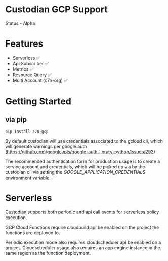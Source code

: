 # Custodian GCP Support

Status - Alpha

# Features

 - Serverless ✅
 - Api Subscriber ✅
 - Metrics ✅
 - Resource Query ✅
 - Multi Account (c7n-org) ✅

# Getting Started


## via pip

```
pip install c7n-gcp
```

By default custodian will use credentials associated to the gcloud cli, which will generate
warnings per google.auth (https://github.com/googleapis/google-auth-library-python/issues/292)

The recommended authentication form for production usage is to create a service account and
credentials, which will be picked up via by the custodian cli via setting the
*GOOGLE_APPLICATION_CREDENTIALS* environment variable.


# Serverless

Custodian supports both periodic and api call events for serverless
policy execution.

GCP Cloud Functions require cloudbuild api be enabled on the project
the functions are deployed to.

Periodic execution mode also requires cloudscheduler api be enabled on
a project. Cloudscheduler usage also requires an app engine instance
in the same region as the function deployment.
